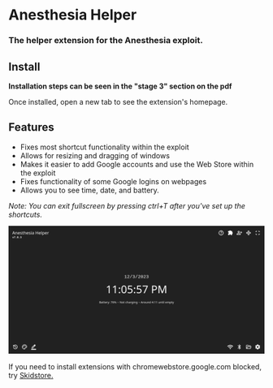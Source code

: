 # Anesthesia Helper
### The helper extension for the Anesthesia exploit.

## Install

**Installation steps can be seen in the "stage 3" section on the pdf**

Once installed, open a new tab to see the extension's homepage.

## Features
- Fixes most shortcut functionality within the exploit
- Allows for resizing and dragging of windows
- Makes it easier to add Google accounts and use the Web Store within the exploit
- Fixes functionality of some Google logins on webpages
- Allows you to see time, date, and battery.

*Note: You can exit fullscreen by pressing ctrl+T after you've set up the shortcuts.*

![image](https://raw.githubusercontent.com/hemvi/Anesthesia/main/background/Screenshot%202023-12-03%2023.05.57.png)

If you need to install extensions with chromewebstore.google.com blocked, try [Skidstore.](https://github.com/hemvi/Skidstore)
